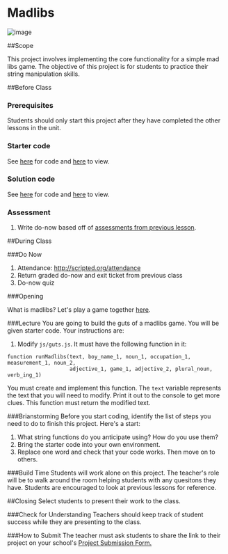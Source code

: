 # Madlibs

![image](http://i.imgur.com/7HUunNK.jpg)

##Scope

This project involves implementing the core functionality for a simple mad libs game. The objective of this project is for students to practice their string manipulation skills. 
 
##Before Class

### Prerequisites
Students should only start this project after they have completed the other lessons in the unit.

### Starter code

See [here](starter_code/) for code and [here]() to view.

### Solution code

See [here](starter_code/) for code and [here]() to view.

### Assessment

1. Write do-now based off of [assessments from previous lesson](../../../5-string/lessons/1-string/assessments/).

##During Class

###Do Now

1. Attendance: http://scripted.org/attendance
2. Return graded do-now and exit ticket from previous class
3. Do-now quiz

###Opening

What is madlibs? Let's play a game together [here](http://www.madglibs.com/showglib.php?glibid=180).

###Lecture
You are going to build the guts of a madlibs game. You will be given starter code. Your instructions are:

1. Modify `js/guts.js`. It must have the following function in it:
```
function runMadlibs(text, boy_name_1, noun_1, occupation_1, measurement_1, noun_2, 
					adjective_1, game_1, adjective_2, plural_noun, verb_ing_1)
```

You must create and implement this function. The `text` variable represents the text that you will need to modify. Print it out to the console to get more clues. This function must return the modified text. 

###Brianstorming
Before you start coding, identify the list of steps you need to do to finish this project. Here's a start:

1. What string functions do you anticipate using? How do you use them?
2. Bring the starter code into your own environment.
3. Replace one word and check that your code works. Then move on to others.

###Build Time
Students will work alone on this project. The teacher's role will be to walk around the room helping students with any quesitons they have. Students are encouraged to look at previous lessons for reference.

##Closing
Select students to present their work to the class.

###Check for Understanding
Teachers should keep track of student success while they are presenting to the class.

###How to Submit
The teacher must ask students to share the link to their project on your school's [Project Submission Form.](https://docs.google.com/a/scripted.org/spreadsheets/d/1kaVH9hmkDCbBul19583UMPxl6IJ3-4pHgBQ2BU6TKDk/edit#gid=0)
